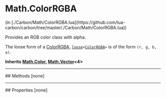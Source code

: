 <link href="../../style.css" rel="stylesheet" type="text/css"/>
<h1 class="class-title">Math.ColorRGBA</h1>
<span class="file-link">(in [./Carbon/Math/ColorRGBA.lua](https://github.com/lua-carbon/carbon/tree/master/./Carbon/Math/ColorRGBA.lua))</span><br/>

Provides an RGB color class with alpha.

The loose form of a <a href="Classes/Math.ColorRGBA">ColorRGBA</a>, <code><a href="Types#loose">loose</a>&lt;<a href="Classes/Math.ColorRGBA">ColorRGBA</a>&gt;</code> is of the form <code>(r, g, b, a)</code>.

**Inherits <a href="Classes/Math.Color">Math.Color</a>, <a href="Classes/Math.Vector">Math.Vector</a><4>**

<hr />
## Methods
[none]

<hr />
## Properties
[none]
